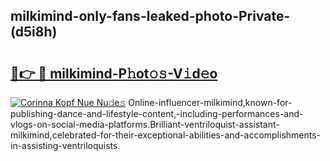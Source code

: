 ## milkimind-only-fans​-leaked-photo​-Private-(d5i8h)


# <h2><a href="https://mediaupload.pro?title=milkimind&ref=git">🔗👉 🔴 milkimind-P𝚑ot𝚘𝚜-V𝚒d𝚎o</a></h2>

[![Corinna Kopf Nue Nu𝚍e𝚜](https://i.imgur.com/0qMVB7G.gif)](https://mediaupload.pro?title=milkimind&ref=git)
Online-influencer-milkimind,known-for-publishing-dance-and-lifestyle-content,-including-performances-and-vlogs-on-social-media-platforms.Brilliant-ventriloquist-assistant-milkimind,celebrated-for-their-exceptional-abilities-and-accomplishments-in-assisting-ventriloquists.  